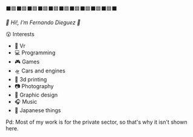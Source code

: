 ⬛🟦⬛🟦⬛🟦⬛🟦⬛🟦⬛🟦⬛🟦⬛🟦⬛🟦⬛🟦⬛

*👋 Hi!, I'm Fernando Dieguez 🙂*

😮 Interests
*  🥽 Vr
*  💻 Programming
*  🎮 Games
*  🛸 Cars and engines
*  🗿 3d printing
*  📷 Photography
*  🎨 Graphic design
*  🎧 Music
*  👺 Japanese things

Pd: Most of my work is for the private sector, so that's why it isn't shown here.

<!---
fdieguez1/fdieguez1 is a ✨ special ✨ repository because its `README.md` (this file) appears on your GitHub profile.
You can click the Preview link to take a look at your changes.
--->
